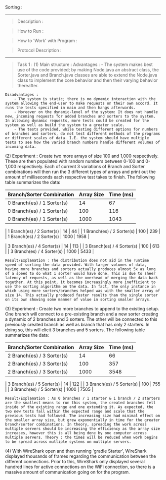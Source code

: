 Sorting :

----------------------------------------------------------------------------

> Description : 

> How to Run :

> How to 'Work' with Program : 

> Protocol Description : 

----------------------------------------------------------------------------

> Task 1 : 
(1)
	Main structure :
	Advantages :
		- The system makes best use of the code provided; by making Node.java an abstract class, the Sorter.java and Branch.java classes are able to extend the Node.java class to implement the core behavior and then their varying behavior thereafter.
		

	Disadvantages :
		- The system is static; there is no dynamic interaction with the system allowing the end-user to make requests on their own accord. It runs the tests specified in main and then hangs afterwards.
		- Moreover on the dynamic-level of the system: It does not handle new, incoming requests for added branches and sorters to the system. In allowing dynamic requests, more tests could be created for the system as well as build the system to a greater scale. 
		- The tests provided, while testing different options for numbers of branches and sorters, do not test different methods of the programs or different scales of data. I.E. the system should have multiple tests to see how the varied branch numbers handle different volumes of incoming data. 

(2)
	Experiment : Create two more arrays of size 100 and 1,000 respectively. These are then populated with random numbers between 0-100 and 0-1,000 respectively. Each of current 3 variations of Branch and Sorter combinations will then run the 3 different types of arrays and print out the amount of milliseconds each respective test takes to finish. The following table summarizes the data:

| Branch/Sorter Combination     | Array Size | Time (ms) |
| ----------------------------- | ---------- | --------- |
| 0 Branch(es) / 1 Sorter(s)    | 14         | 67        |
| 0 Branch(es) / 1 Sorter(s)    | 100        | 116       |
| 0 Branch(es) / 1 Sorter(s)    | 1000       | 1043      |

| 1 Branch(es) / 2 Sorter(s)    | 14         | 44        |
| 1 Branch(es) / 2 Sorter(s)    | 100        | 239       |
| 1 Branch(es) / 2 Sorter(s)    | 1000       | 1958      |

| 3 Branch(es) / 4 Sorter(s)    | 14         | 113       |
| 3 Branch(es) / 4 Sorter(s)    | 100        | 613       |
| 3 Branch(es) / 4 Sorter(s)    | 1000       | 5433      |

	Result/Explanation : The distribution does not aid in the runtime speed of sorting the data provided. With larger volumes of data, having more branches and sorters actually produces almost 5x as long of a speed to do what 1 sorter would have done. This is due to sheer latency of requests, as well as the overhead of merging the data back together. At this point, it becomes increasingly more inefficient to use the sorting algorithm on the data. In fact, the only instance in which using more sorters/branches helped was with the smaller array of size 14. This actually produced faster results than the single sorter on its own showing some manner of value in sorting smaller arrays. 

(3)
	Experiment : Create two more branches to append to the existing setup. One branch will connect to a pre-existing branch and a new sorter creating a dynamic of 2 branches and 3 sorters. The other will be connected to this previously created branch as well as branch that has only 2 starters. In doing so, this will elicit 3 branches and 5 sorters. The following table summarizes the data:

| Branch/Sorter Combination     | Array Size | Time (ms) |
| ----------------------------- | ---------- | --------- |
| 2 Branch(es) / 3 Sorter(s)    | 14         | 66        |
| 2 Branch(es) / 3 Sorter(s)    | 100        | 357       |
| 2 Branch(es) / 3 Sorter(s)    | 1000       | 3548      |

| 3 Branch(es) / 5 Sorter(s)    | 14         | 122       |
| 3 Branch(es) / 5 Sorter(s)    | 100        | 755       |
| 3 Branch(es) / 5 Sorter(s)    | 1000       | 7505      |

	Result/Explanation : As 0 branches / 1 starter & 1 branch / 2 starters are the smallest means to run this system, the created branches fell inside of the existing range and one extending it. As expected, the two new tests fall within the expected range and scale that the previous tests had followed. The increasing size had minimal effect on the smaller array size, but grew exponentially in time for the greater branch/sorter combinations. In theory, spreading the work across multiple servers should be increasing the efficiency as the array size increases, however this is all being done by one computer across multiple servers. Theory : the times will be reduced when work begins to be spread across multiple systems on multiple servers. 

(4)
	With WireShark open and then running 'gradle Starter', WireShark displayed thousands of frames regarding the communication between the different connections. Prior to this, WireShark only displayed several hundred lines for active connections on the WiFi connection, so there is a massive amount of communication going on for the program. 